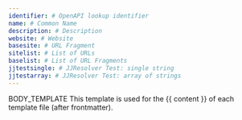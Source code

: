 ```yaml
---
identifier: # OpenAPI lookup identifier
name: # Common Name
description: # Description
website: # Website
basesite: # URL Fragment
sitelist: # List of URLs
baselist: # List of URL Fragments
jjtestsingle: # JJResolver Test: single string
jjtestarray: # JJResolver Test: array of strings
---
```


BODY_TEMPLATE This template is used for the {{ content }} of each template file (after frontmatter).

